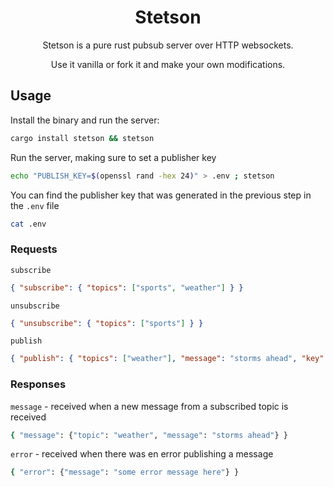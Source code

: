 <h1 align="center">
Stetson
</h1>

<p align="center">
Stetson is a pure rust pubsub server over HTTP websockets.
</p>

<p align="center">
Use it vanilla or fork it and make your own modifications.
</p>

## Usage

Install the binary and run the server:

```bash
cargo install stetson && stetson
```

Run the server, making sure to set a publisher key

```bash
echo "PUBLISH_KEY=$(openssl rand -hex 24)" > .env ; stetson
```

You can find the publisher key that was generated in the previous step in the `.env` file

```bash
cat .env
```

### Requests

`subscribe`

```json
{ "subscribe": { "topics": ["sports", "weather"] } }
```

`unsubscribe`

```json
{ "unsubscribe": { "topics": ["sports"] } }
```

`publish`

```json
{ "publish": { "topics": ["weather"], "message": "storms ahead", "key": "..." } }
```

### Responses

`message` - received when a new message from a subscribed topic is received

```bash
{ "message": {"topic": "weather", "message": "storms ahead"} }
```

`error` - received when there was en error publishing a message

```bash
{ "error": {"message": "some error message here"} }
```
